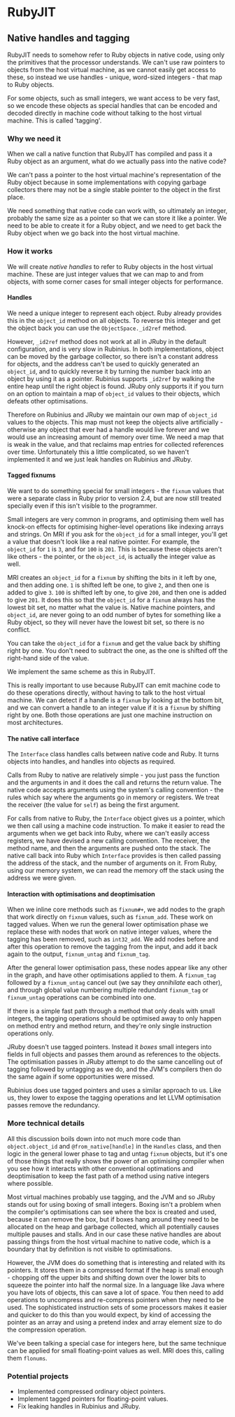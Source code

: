 # RubyJIT

## Native handles and tagging

RubyJIT needs to somehow refer to Ruby objects in native code, using only the
primitives that the processor understands. We can't use raw pointers to objects
from the host virtual machine, as we cannot easily get access to these, so
instead we use handles - unique, word-sized integers - that map to Ruby objects.

For some objects, such as small integers, we want access to be very fast, so we
encode these objects as special handles that can be encoded and decoded directly
in machine code without talking to the host virtual machine. This is called
'tagging'.

### Why we need it

When we call a native function that RubyJIT has compiled and pass it a Ruby
object as an argument, what do we actually pass into the native code?

We can't pass a pointer to the host virtual machine's representation of the Ruby
object because in some implementations with copying garbage collectors there may
not be a single stable pointer to the object in the first place.

We need something that native code can work with, so ultimately an integer,
probably the same size as a pointer so that we can store it like a pointer. We
need to be able to create it for a Ruby object, and we need to get back the Ruby
object when we go back into the host virtual machine.

### How it works

We will create *native handles* to refer to Ruby objects in the host virtual
machine. These are just integer values that we can map to and from objects, with
some corner cases for small integer objects for performance.

#### Handles

We need a unique integer to represent each object. Ruby already provides this in
the `object_id` method on all objects. To reverse this integer and get the object back you can use the `ObjectSpace._id2ref` method.

However, `_id2ref` method does not work at all in JRuby in the default
configuration, and is very slow in Rubinius. In both implementations, object can
be moved by the garbage collector, so there isn't a constant address for
objects, and the address can't be used to quickly generated an `object_id`, and
to quickly reverse it by turning the number back into an object by using it as a
pointer. Rubinius supports `_id2ref` by walking the entire heap until the right
object is found. JRuby only supports it if you turn on an option to maintain a
map of `object_id` values to their objects, which defeats other optimisations.

Therefore on Rubinius and JRuby we maintain our own map of `object_id` values to
the objects. This map must not keep the objects alive artificially - otherwise
any object that ever had a handle would live forever and we would use an
increasing amount of memory over time. We need a map that is weak in the value,
and that reclaims map entries for collected references over time. Unfortunately
this a little complicated, so we haven't implemented it and we just leak handles
on Rubinius and JRuby.

#### Tagged fixnums

We want to do something special for small integers - the `fixnum` values that
were a separate class in Ruby prior to version 2.4, but are now still treated
specially even if this isn't visible to the programmer.

Small integers are very common in programs, and optimising them well has
knock-on effects for optimising higher-level operations like indexing arrays and
strings. On MRI if you ask for the `object_id` for a small integer, you'll get a
value that doesn't look like a real native pointer. For example, the `object_id`
for `1` is `3`, and for `100` is `201`. This is because these objects aren't
like others - the pointer, or the `object_id`, is actually the integer value as
well.

MRI creates an `object_id` for a `fixnum` by shifting the bits in it left by
one, and then adding one. `1` is shifted left be one, to give `2`, and then one
is added to give `3`. `100` is shifted left by one, to give `200`, and then one
is added to give `201`. It does this so that the `object_id` for a `fixnum`
always has the lowest bit set, no matter what the value is. Native machine
pointers, and `object_id`, are never going to an odd number of bytes for
something like a Ruby object, so they will never have the lowest bit set, so
there is no conflict.

You can take the `object_id` for a `fixnum` and get the value back by shifting
right by one. You don't need to subtract the one, as the one is shifted off the
right-hand side of the value.

We implement the same scheme as this in RubyJIT.

This is really important to use because RubyJIT can emit machine code to do
these operations directly, without having to talk to the host virtual machine.
We can detect if a handle is a `fixnum` by looking at the bottom bit, and we can
convert a handle to an integer value if it is a `fixnum` by shifting right by
one. Both those operations are just one machine instruction on most
architectures.

#### The native call interface

The `Interface` class handles calls between native code and Ruby. It turns
objects into handles, and handles into objects as required.

Calls from Ruby to native are relatively simple - you just pass the function and
the arguments in and it does the call and returns the return value. The native
code accepts arguments using the system's calling convention - the rules which
say where the arguments go in memory or registers. We treat the receiver (the
value for `self`) as being the first argument.

For calls from native to Ruby, the `Interface` object gives us a pointer, which
we then call using a machine code instruction. To make it easier to read the
arguments when we get back into Ruby, where we can't easily access registers, we
have devised a new calling convention. The receiver, the method name, and then
the arguments are pushed onto the stack. The native call back into Ruby which
`Interface` provides is then called passing the address of the stack, and the
number of arguments on it. From Ruby, using our memory system, we can read the
memory off the stack using the address we were given.

#### Interaction with optimisations and deoptimisation

When we inline core methods such as `fixnum#+`, we add nodes to the graph that
work directly on `fixnum` values, such as `fixnum_add`. These work on tagged
values. When we run the general lower optimisation phase we replace these with
nodes that work on native integer values, where the tagging has been removed,
such as `int32_add`. We add nodes before and after this operation to remove the
tagging from the input, and add it back again to the output, `fixnum_untag` and
`fixnum_tag`.

After the general lower optimisation pass, these nodes appear like any other in
the graph, and have other optimisations applied to them. A `fixnum_tag` followed
by a `fixnum_untag` cancel out (we say they *annihilate* each other), and
through global value numbering multiple redundant `fixnum_tag` or `fixnum_untag`
operations can be combined into one.

If there is a simple fast path through a method that only deals with small
integers, the tagging operations should be optimised away to only happen on
method entry and method return, and they're only single instruction operations
only.

JRuby doesn't use tagged pointers. Instead it *boxes* small integers into fields
in full objects and passes them around as references to the objects. The
optimisation passes in JRuby attempt to do the same cancelling out of tagging
followed by untagging as we do, and the JVM's compilers then do the same again
if some opportunities were missed.

Rubinius does use tagged pointers and uses a similar approach to us. Like us,
they lower to expose the tagging operations and let LLVM optimisation passes
remove the redundancy.

### More technical details

All this discussion boils down into not much more code than `object.object_id`
and `@from_native[handle]` in the `Handles` class, and then logic in the general
lower phase to tag and untag `fixnum` objects, but it's one of those things that
really shows the power of an optimising compiler when you see how it interacts
with other conventional optimations and deoptimisation to keep the fast path of
a method using native integers where possible.

Most virtual machines probably use tagging, and the JVM and so JRuby stands out
for using boxing of small integers. Boxing isn't a problem when the compiler's
optimisations can see where the box is created and used, because it can remove
the box, but if boxes hang around they need to be allocated on the heap and
garbage collected, which all potentially causes multiple pauses and stalls. And
in our case these native handles are about passing things from the host virtual
machine to native code, which is a boundary that by definition is not visible to
optimisations.

However, the JVM does do something that is interesting and related with its
pointers. It stores them in a compressed format if the heap is small enough -
chopping off the upper bits and shifting down over the lower bits to squeeze the
pointer into half the normal size. In a language like Java where you have lots
of objects, this can save a lot of space. You then need to add operations to
uncompress and re-compress pointers when they need to be used. The sophisticated
instruction sets of some processors makes it easier and quicker to do this than
you would expect, by kind of accessing the pointer as an array and using a
pretend index and array element size to do the compression operation.

We've been talking a special case for integers here, but the same technique can be applied for small floating-point values as well. MRI does this, calling them `flonums`.

### Potential projects

* Implemented compressed ordinary object pointers.
* Implement tagged pointers for floating-point values.
* Fix leaking handles in Rubinius and JRuby.
